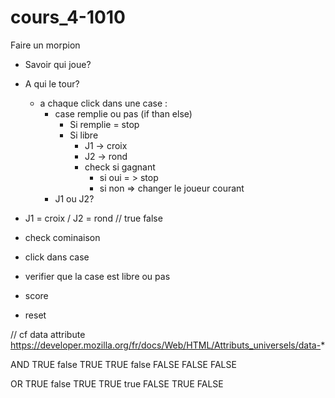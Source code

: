# cours_4-1010

Faire un morpion

- Savoir qui joue?
- A qui le tour?
	- a chaque click dans une case :
		- case remplie ou pas (if than else)
			- Si remplie = stop
			- Si libre
				- J1 -> croix
				- J2 -> rond
				- check si gagnant
					- si oui = > stop
					- si non => changer le joueur courant
		- J1 ou J2?
- J1 = croix / J2 = rond // true false
- check cominaison
- click dans case
 - verifier que la case est libre ou pas

 - score
 - reset


// cf data attribute
https://developer.mozilla.org/fr/docs/Web/HTML/Attributs_universels/data-*

AND TRUE false
TRUE TRUE false
FALSE FALSE FALSE

OR TRUE false
TRUE TRUE true
FALSE TRUE FALSE 
